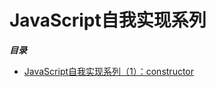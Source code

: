 # JavaScript自我实现系列

***目录***

* [JavaScript自我实现系列（1）：constructor](https://github.com/best-xiaoqiang/Huskie/issues/1)
